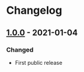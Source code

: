 # Changelog


## [1.0.0] - 2021-01-04
### Changed
- First public release


[1.0.0]: https://github.com/nodeca/js-yaml/releases/tag/1.0.0
